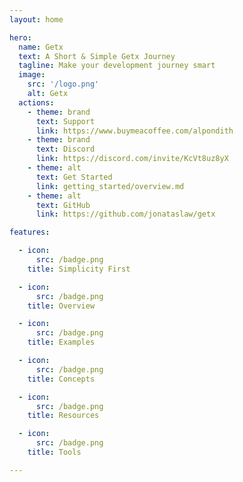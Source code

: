 ```yaml
---
layout: home

hero:
  name: Getx
  text: A Short & Simple Getx Journey
  tagline: Make your development journey smart
  image:
    src: '/logo.png'
    alt: Getx
  actions:
    - theme: brand
      text: Support
      link: https://www.buymeacoffee.com/alpondith
    - theme: brand
      text: Discord
      link: https://discord.com/invite/KcVt8uz8yX
    - theme: alt
      text: Get Started
      link: getting_started/overview.md
    - theme: alt
      text: GitHub
      link: https://github.com/jonataslaw/getx

features:

  - icon: 
      src: /badge.png
    title: Simplicity First

  - icon:
      src: /badge.png
    title: Overview

  - icon: 
      src: /badge.png
    title: Examples

  - icon: 
      src: /badge.png
    title: Concepts

  - icon:
      src: /badge.png
    title: Resources

  - icon: 
      src: /badge.png
    title: Tools

---
```

